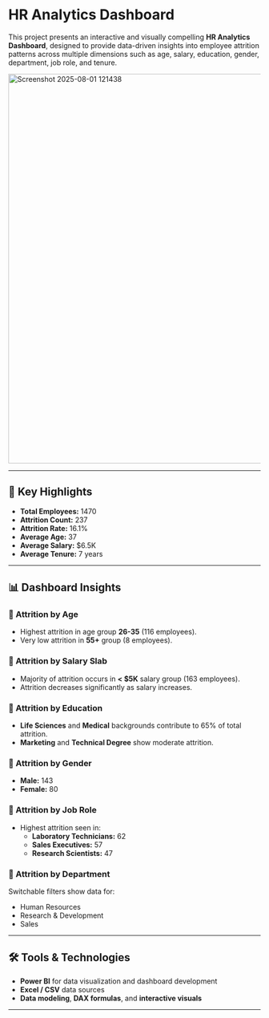 # HR Analytics Dashboard 

This project presents an interactive and visually compelling **HR Analytics Dashboard**, designed to provide data-driven insights into employee attrition patterns across multiple dimensions such as age, salary, education, gender, department, job role, and tenure.

<img width="1389" height="777" alt="Screenshot 2025-08-01 121438" src="https://github.com/user-attachments/assets/a3e966d3-2b55-49b8-a0b7-5973a7111dc3" />

--- 


## 🚀 Key Highlights

- **Total Employees:** 1470  
- **Attrition Count:** 237  
- **Attrition Rate:** 16.1%  
- **Average Age:** 37  
- **Average Salary:** $6.5K  
- **Average Tenure:** 7 years

---

## 📊 Dashboard Insights

### 🔹 Attrition by Age
- Highest attrition in age group **26-35** (116 employees).
- Very low attrition in **55+** group (8 employees).

### 🔹 Attrition by Salary Slab
- Majority of attrition occurs in **< $5K** salary group (163 employees).
- Attrition decreases significantly as salary increases.

### 🔹 Attrition by Education
- **Life Sciences** and **Medical** backgrounds contribute to 65% of total attrition.
- **Marketing** and **Technical Degree** show moderate attrition.

### 🔹 Attrition by Gender
- **Male:** 143  
- **Female:** 80

### 🔹 Attrition by Job Role
- Highest attrition seen in:
  - **Laboratory Technicians:** 62
  - **Sales Executives:** 57
  - **Research Scientists:** 47

### 🔹 Attrition by Department
Switchable filters show data for:
- Human Resources
- Research & Development
- Sales

---

## 🛠️ Tools & Technologies

- **Power BI** for data visualization and dashboard development
- **Excel / CSV** data sources  
- **Data modeling**, **DAX formulas**, and **interactive visuals**

---

 
